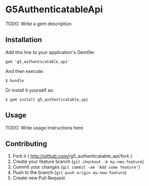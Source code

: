 # G5AuthenticatableApi

TODO: Write a gem description

## Installation

Add this line to your application's Gemfile:

    gem 'g5_authenticatable_api'

And then execute:

    $ bundle

Or install it yourself as:

    $ gem install g5_authenticatable_api

## Usage

TODO: Write usage instructions here

## Contributing

1. Fork it ( http://github.com/<my-github-username>/g5_authenticatable_api/fork )
2. Create your feature branch (`git checkout -b my-new-feature`)
3. Commit your changes (`git commit -am 'Add some feature'`)
4. Push to the branch (`git push origin my-new-feature`)
5. Create new Pull Request
